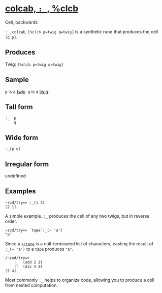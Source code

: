 [colcab, `:_`, %clcb](#clcb)
============================

Cell, backwards

`:_`, `colcab`, `[%clcb p=twig q=twig]` is a synthetic rune that
produces the cell `[q p]`.

Produces
--------

Twig: `[%clcb p=twig q=twig]`

Sample
------

`p` is a [twig](). `q` is a [twig]().

Tall form
---------

    :_  p
        q

Wide form
---------

    :_(p q)

Irregular form
--------------

undefined

Examples
--------

    ~zod/try=> :_(1 2)
    [2 1]

A simple example. `:_` produces the cell of any two twigs, but in
reverse order.

    ~zod/try=> `tape`:_(~ 'a')
    "a"

Since a [`++tape`]() is a null-terminated list of characters, casting
the result of `:_(~ 'a')` to a `tape` produces `"a"`.

    /~zod/try=> 
        :_  (add 2 2)
        |-  (div 4 2)
    [2 4]

Most commonly `:_` helps to organize code, allowing you to produce a
cell from nested computation.
